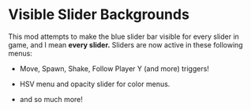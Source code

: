 # Visible Slider Backgrounds

This mod attempts to make the blue slider bar visible for <co>every slider</c> in game, and I mean **every slider.** Sliders are now active in these following menus:

- <cy>Move, Spawn, Shake, Follow Player Y (and more)</c> <cg>triggers</c>!

- <cf>HSV menu</c> and <cj>opacity slider</c> for color menus.

- and so <cr>much more!</c>
